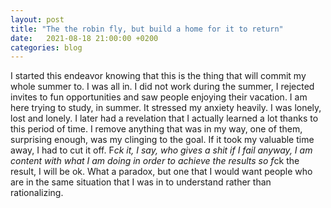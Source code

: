 ```yaml
---
layout: post
title: "The the robin fly, but build a home for it to return"
date:   2021-08-18 21:00:00 +0200
categories: blog
---
```

I started this endeavor knowing that this is the thing that will commit my whole summer to. I was all in. I did not work during the summer, I rejected invites to fun opportunities and saw people enjoying their vacation. I am here trying to study, in summer. It stressed my anxiety heavily. I was lonely, lost and lonely. I later had a revelation that I actually learned a lot thanks to this period of time. I remove anything that was in my way, one of them, surprising enough, was my clinging to the goal. If it took my valuable time away, I had to cut it off. F*ck it, I say, who gives a shit if I fail anyway, I am content with what I am doing in order to achieve the results so f*ck the result, I will be ok. What a paradox, but one that I would want people who are in the same situation that I was in to understand rather than rationalizing. 

[jekyll-docs]: https://jekyllrb.com/docs/home
[jekyll-gh]:   https://github.com/jekyll/jekyll
[jekyll-talk]: https://talk.jekyllrb.com/
